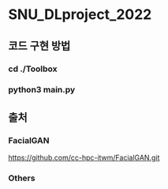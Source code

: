 # SNU_DLproject_2022

## 코드 구현 방법

### cd ./Toolbox
### python3 main.py

## 출처
### FacialGAN
https://github.com/cc-hpc-itwm/FacialGAN.git

### Others

